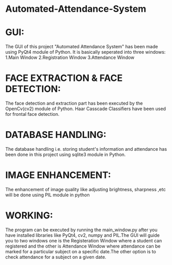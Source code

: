 # Automated-Attendance-System
# GUI:
The GUI of this project "Automated Attendance System" has been made using PyQt4 module of Python. It is basically seperated into three 
windows:
1.Main Window
2.Registration Window
3.Attendance Window

# FACE EXTRACTION & FACE DETECTION:
The face detection and extraction part has been executed by the OpenCv(cv2) module of Python. Haar Casscade Classifiers have been used for 
frontal face detection.

# DATABASE HANDLING:
The database handling i.e. storing student's information and attendance has been done in this project using sqlite3 module in Python.

# IMAGE ENHANCEMENT:
The enhancement of image quality like adjusting brightness, sharpness ,etc will be done using PIL module in python 

# WORKING:
The program can be executed by running the main_window.py after you have installed libraries like PyQt4, cv2, numpy and PIL.The GUI will guide you to two windows one is the Registeration Window where a student can registered and the other is Attendance Window where attendance can be marked for a particular subject on a specific date.The other option is to check attendance for a subject on a given date.  
